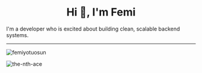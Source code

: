 <h1 align="center">Hi 🚀, I'm Femi</h1>
I'm a developer who is excited about building clean, scalable backend systems.

----

<p><img align="center" src="https://github-readme-stats.vercel.app/api?username=femiyotuosun&show_icons=true&locale=en" alt="femiyotuosun" /></p>  
  
<p><img align="center" src="https://github-readme-streak-stats.herokuapp.com/?user=femiayotubosun&" alt="the-nth-ace" /></p>
